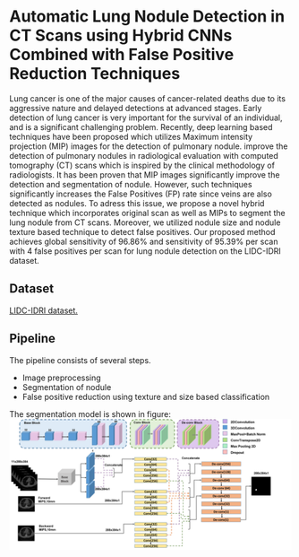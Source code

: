 
# Automatic Lung Nodule Detection in CT Scans using Hybrid CNNs Combined with False Positive Reduction Techniques
Lung cancer is one of the major causes of cancer-related deaths due to its aggressive nature and delayed detections at advanced stages. Early detection of lung cancer is very important for the survival of an individual, and is a significant challenging problem. Recently, deep learning based techniques have been proposed which utilizes Maximum intensity projection (MIP) images for the detection of pulmonary nodule. improve the detection of pulmonary nodules in radiological evaluation with computed tomography (CT) scans which is inspired by the clinical methodology of radiologists. It has been proven that MIP images significantly improve the detection and segmentation of nodule. However, such techniques significantly increases the False Positives (FP) rate since veins are also detected as nodules. To adress this issue, we propose a novel hybrid technique which incorporates original scan as well as MIPs to segment the lung nodule from CT scans.  Moreover, we utilized nodule size and nodule texture based technique to detect false positives. Our proposed method achieves global sensitivity of 96.86\% and sensitivity of 95.39\% per scan with 4 false positives per scan for lung nodule detection on the LIDC-IDRI dataset.
## Dataset
 [LIDC-IDRI dataset.](https://wiki.cancerimagingarchive.net/display/Public/LIDC-IDRI)
## Pipeline
The pipeline consists of several steps.


 - Image preprocessing 
 - Segmentation of nodule
 - False positive reduction using
   texture and size based classification

 The segmentation model is shown in figure:
![enter image description here](https://github.com/Azkarehman/Lung-Nodule-Segmentation/blob/main/fig/lung.png)
